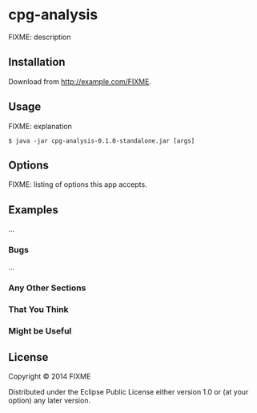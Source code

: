 # cpg-analysis

FIXME: description

## Installation

Download from http://example.com/FIXME.

## Usage

FIXME: explanation

    $ java -jar cpg-analysis-0.1.0-standalone.jar [args]

## Options

FIXME: listing of options this app accepts.

## Examples

...

### Bugs

...

### Any Other Sections
### That You Think
### Might be Useful

## License

Copyright © 2014 FIXME

Distributed under the Eclipse Public License either version 1.0 or (at
your option) any later version.
